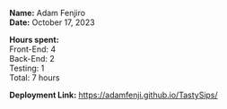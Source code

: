 **Name:** Adam Fenjiro <br>
**Date:** October 17, 2023

**Hours spent:** <br>
Front-End: 4 <br>
Back-End: 2 <br>
Testing: 1 <br>
Total: 7 hours

**Deployment Link:** https://adamfenji.github.io/TastySips/
